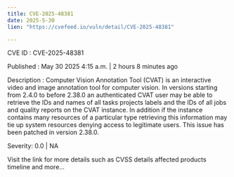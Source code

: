 ```yaml
---
title: CVE-2025-48381
date: 2025-5-30
lien: "https://cvefeed.io/vuln/detail/CVE-2025-48381"

---
```


CVE ID : CVE-2025-48381

Published :  May 30
2025
4:15 a.m. | 2 hours
8 minutes ago

Description : Computer Vision Annotation Tool (CVAT) is an interactive video and image annotation tool for computer vision. In versions starting from 2.4.0 to before 2.38.0
an authenticated CVAT user may be able to retrieve the IDs and names of all tasks
projects
labels
and the IDs of all jobs and quality reports on the CVAT instance. In addition
if the instance contains many resources of a particular type
retrieving this information may tie up system resources
denying access to legitimate users. This issue has been patched in version 2.38.0.

Severity: 0.0 | NA

Visit the link for more details
such as CVSS details
affected products
timeline
and more...
